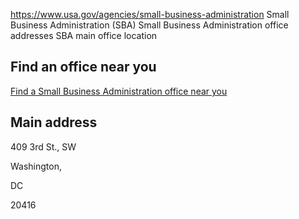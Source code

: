 

https://www.usa.gov/agencies/small-business-administration
Small Business Administration (SBA)
Small Business Administration office addresses
SBA main office location

Find an office near you
-----------------------

[Find a Small Business Administration office near you](https://www.sba.gov/about-sba/sba-locations/sba-district-offices)

Main address
------------

409 3rd St., SW

Washington,

DC

20416
